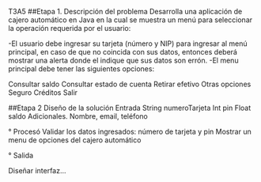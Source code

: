 T3A5
##Etapa 1. Descripción del problema 
Desarrolla una aplicación de cajero automático en Java en la cual se muestra un menú  para seleccionar la operación requerida por el usuario:

-El usuario debe ingresar su tarjeta (número y NIP) para ingresar al  menú principal, en caso de que no coincida con sus datos, entonces deberá mostrar una alerta donde el indique que sus datos son errón.
-El menu principal debe tener las siguientes opciones:

Consultar saldo
Consultar estado de cuenta
Retirar efetivo
Otras opciones
Seguro
Créditos
Salir

##Etapa 2 Diseño de la solución
Entrada 
  String numeroTarjeta
  Int pin
  Float saldo
  Adicionales. Nombre, email, teléfono

° Procesó 
Validar los datos ingresados: número de tarjeta y pin
Mostrar un menu de opciones del cajero automático

° Salida

Diseñar interfaz...

